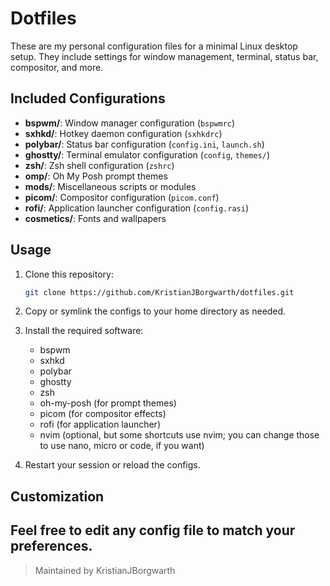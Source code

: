 # Dotfiles

These are my personal configuration files for a minimal Linux desktop setup. They include settings for window management, terminal, status bar, compositor, and more.

## Included Configurations

- **bspwm/**: Window manager configuration (`bspwmrc`)
- **sxhkd/**: Hotkey daemon configuration (`sxhkdrc`)
- **polybar/**: Status bar configuration (`config.ini`, `launch.sh`)
- **ghostty/**: Terminal emulator configuration (`config`, `themes/`)
- **zsh/**: Zsh shell configuration (`zshrc`)
- **omp/**: Oh My Posh prompt themes
- **mods/**: Miscellaneous scripts or modules
- **picom/**: Compositor configuration (`picom.conf`)
- **rofi/**: Application launcher configuration (`config.rasi`)
- **cosmetics/**: Fonts and wallpapers

## Usage

1. Clone this repository:

   ```sh
   git clone https://github.com/KristianJBorgwarth/dotfiles.git
   ```

2. Copy or symlink the configs to your home directory as needed.
3. Install the required software:
   - bspwm
   - sxhkd
   - polybar
   - ghostty
   - zsh
   - oh-my-posh (for prompt themes)
   - picom (for compositor effects)
   - rofi (for application launcher)
   - nvim (optional, but some shortcuts use nvim; you can change those to use nano, micro or code, if you want)
4. Restart your session or reload the configs.

## Customization

Feel free to edit any config file to match your preferences.
---

> Maintained by KristianJBorgwarth
